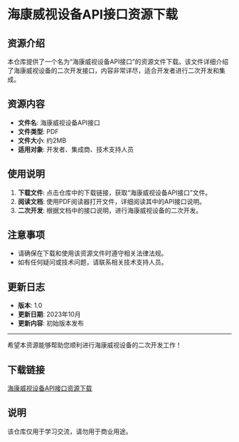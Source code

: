 # 海康威视设备API接口资源下载

## 资源介绍

本仓库提供了一个名为“海康威视设备API接口”的资源文件下载。该文件详细介绍了海康威视设备的二次开发接口，内容非常详尽，适合开发者进行二次开发和集成。

## 资源内容

- **文件名**: 海康威视设备API接口
- **文件类型**: PDF
- **文件大小**: 约2MB
- **适用对象**: 开发者、集成商、技术支持人员

## 使用说明

1. **下载文件**: 点击仓库中的下载链接，获取“海康威视设备API接口”文件。
2. **阅读文档**: 使用PDF阅读器打开文件，详细阅读其中的API接口说明。
3. **二次开发**: 根据文档中的接口说明，进行海康威视设备的二次开发。

## 注意事项

- 请确保在下载和使用该资源文件时遵守相关法律法规。
- 如有任何疑问或技术问题，请联系相关技术支持人员。

## 更新日志

- **版本**: 1.0
- **更新日期**: 2023年10月
- **更新内容**: 初始版本发布

---

希望本资源能够帮助您顺利进行海康威视设备的二次开发工作！

## 下载链接
[海康威视设备API接口资源下载](https://pan.quark.cn/s/c22971156308)

## 说明

该仓库仅用于学习交流，请勿用于商业用途。
